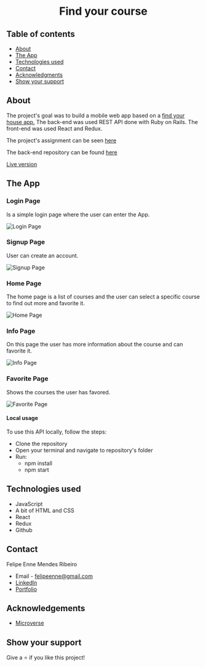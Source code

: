 <h1 align="center">Find your course</h1>

## Table of contents

  - [About](#about)
  - [The App](#the-app)
  - [Technologies used](#technologies-used)
  - [Contact](#contact)
  - [Acknowledgments](#acknowledgments)
  - [Show your support](#show-your-support)

## About

The project's goal was to build a mobile web app based on a <a href="https://www.behance.net/gallery/37706679/Circle-(Landing-page-Dashboard-Mobile-App)"> find your house app.</a>
The back-end was used REST API done with Ruby on Rails. 
The front-end was used React and Redux. 

The project's assignment can be seen <a href="https://www.notion.so/Final-Capstone-Project-Find-Your-House-9a424802e7dc48eb8ef40e2ac09397d1"> here</a>

The back-end repository can be found <a href="https://github.com/FelipeEnne/api_find_your_course"> here</a>

<a href="https://eloquent-euclid-648aac.netlify.app/">Live version</a>


## The App


### Login Page

Is a simple login page where the user can enter the App.

<img src="./public/img/login.png" alt="Login Page" >

### Signup Page

User can create an account.

<img src="./public/img/signup.png" alt="Signup Page" >

### Home Page

The home page is a list of courses and the user can select a specific course to find out more and favorite it.

<img src="./public/img/home.png" alt="Home Page" >

### Info Page

On this page the user has more information about the course and can favorite it.

<img src="./public/img/info.png" alt="Info Page" >

### Favorite Page

Shows the courses the user has favored.

<img src="./public/img/favorites.png" alt="Favorite Page" >


#### Local usage

To use this API locally, follow the steps:

* Clone the repository
* Open your terminal and navigate to repository's folder
* Run:
  * npm install
  * npm start

## Technologies used

* JavaScript
* A bit of HTML and CSS
* React
* Redux
* Github

## Contact
Felipe Enne Mendes Ribeiro
* Email - felipeenne@gmail.com
* <a href="https://www.linkedin.com/in/felipe-enne/" target="_blank">LinkedIn</a>
* <a href="https://felipeenne.com/" target="_blank">Portfolio</a>

## Acknowledgements

- [Microverse](https://www.microverse.org/)

## Show your support

Give a ⭐️ if you like this project!

